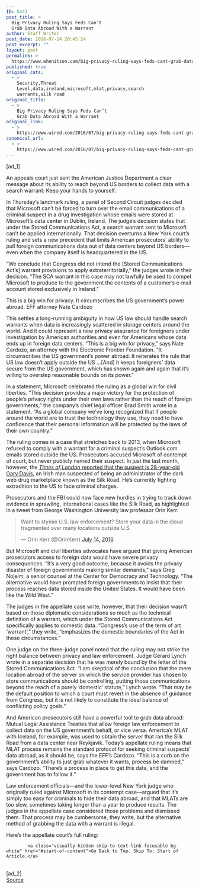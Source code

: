 ```yaml
---
ID: 5443
post_title: >
  Big Privacy Ruling Says Feds Can’t
  Grab Data Abroad With a Warrant
author: Staff Writer
post_date: 2016-07-14 20:45:24
post_excerpt: ""
layout: post
permalink: >
  https://www.whenitson.com/big-privacy-ruling-says-feds-cant-grab-data-abroad-with-a-warrant/
published: true
original_cats:
  - >
    Security,Threat
    Level,data,ireland,microsoft,mlat,privacy,search
    warrants,silk road
original_title:
  - >
    Big Privacy Ruling Says Feds Can’t
    Grab Data Abroad With a Warrant
original_link:
  - >
    https://www.wired.com/2016/07/big-privacy-ruling-says-feds-cant-grab-data-abroad-warrant/
canonical_url:
  - >
    https://www.wired.com/2016/07/big-privacy-ruling-says-feds-cant-grab-data-abroad-warrant/
---
```

 [ad_1]
<br><div id=""><p>An appeals court just sent the American Justice Department a clear message about its ability to reach beyond US borders to collect data with a search warrant: Keep your hands to yourself.</p>
<p>In Thursday’s landmark ruling, a panel of Second Circuit judges decided that Microsoft can’t be forced to turn over the email communications of a criminal suspect in a drug investigation whose emails were stored at Microsoft’s data center in Dublin, Ireland. The judge’s decision states that under the Stored Communications Act, a search warrant sent to Microsoft can’t be applied internationally. That decision overturns a New York court’s ruling and sets a new precedent that limits American prosecutors’ ability to pull foreign communications data out of data centers beyond US borders—even when the company itself is headquartered in the US. </p>
<p>“We conclude that Congress did not intend the [Stored Communications Act’s] warrant provisions to apply extraterritorially,” the judges wrote in their decision. “The SCA warrant in this case may not lawfully be used to compel Microsoft to produce to the government the contents of a customer’s e‐mail account stored exclusively in Ireland.”</p>
<p data-js="fader" class="pullquote carve fader">
	This is a big win for privacy. It circumscribes the US government’s power abroad.	<span class="attribution">EFF attorney Nate Cardozo</span>
</p>

<p>This settles a long-running ambiguity in how US law should handle search warrants when data is increasingly scattered in storage centers around the world. And it could represent a new privacy assurance for foreigners under investigation by American authorities and even for Americans whose data ends up in foreign data centers. “This is a big win for privacy,” says Nate Cardozo, an attorney with the Electronic Frontier Foundation. “It circumscribes the US government’s power abroad. It reiterates the rule that US law doesn’t apply outside the US …[And] it keeps foreigners’ data secure from the US government, which has shown again and again that it’s willing to overstep reasonable bounds on its power.”</p>
<p>In a statement, Microsoft celebrated the ruling as a global win for civil liberties. “This decision provides a major victory for the protection of people’s privacy rights under their own laws rather than the reach of foreign governments,” the company’s chief legal officer Brad Smith wrote in a statement. “As a global company we’ve long recognized that if people around the world are to trust the technology they use, they need to have confidence that their personal information will be protected by the laws of their own country.”</p>
<p>The ruling comes in a case that stretches back to 2013, when Microsoft refused to comply with a warrant for a criminal suspect’s Outlook.com emails stored outside the US. Prosecutors accused Microsoft of contempt of court, but never publicly named their suspect. In just the last month, however, the <a href="http://www.ibtimes.com/silk-road-emails-center-microsofts-irish-email-battle-us-government-report-2385320" target="_blank"><em>Times of London</em> reported that the suspect is 28-year-old Gary Davis</a>, an Irish man suspected of being an administrator of the dark web drug marketplace known as the Silk Road. He’s currently fighting extradition to the US to face criminal charges.</p>
<p>Prosecutors and the FBI could now face new hurdles in trying to track down evidence in sprawling, international cases like the Silk Road, as highlighted in a tweet from George Washington University law professor Orin Kerr: </p>
<blockquote class="twitter-tweet" data-lang="en" readability="8.2147651006711"><p lang="en" dir="ltr">Want to stymie U.S. law enforcement? Store your data in the cloud fragmented over many locations outside U.S.</p>
<p>— Orin Kerr (@OrinKerr) <a href="https://twitter.com/OrinKerr/status/753626068263772160">July 14, 2016</a></p></blockquote>

<p>But Microsoft and civil liberties advocates have argued that giving American prosecutors access to foreign data would have severe privacy consequences. “It’s a very good outcome, because it avoids the privacy disaster of foreign governments making similar demands,” says Greg Nojeim, a senior counsel at the Center for Democracy and Technology. “The alternative would have prompted foreign governments to insist that their process reaches data stored inside the United States. It would have been like the Wild West.”</p>



<p>The judges in the appellate case write, however, that their decision wasn’t based on those diplomatic considerations so much as the technical definition of a warrant, which under the Stored Communications Act specifically applies to domestic data. “Congress’s use of the term of art ‘warrant’,” they write, “emphasizes the domestic boundaries of the Act in these circumstances.”</p>
<p>One judge on the three-judge panel noted that the ruling may not strike the right balance between privacy and law enforcement. Judge Gerard Lynch wrote in a separate decision that he was merely bound by the letter of the Stored Communications Act. “I am skeptical of the conclusion that the mere location abroad of the server on which the service provider has chosen to store communications should be controlling, putting those communications beyond the reach of a purely ‘domestic’ statute,” Lynch wrote. “That may be the default position to which a court must revert in the absence of guidance from Congress, but it is not likely to constitute the ideal balance of conflicting policy goals.”</p>
<p>And American prosecutors still have a powerful tool to grab data abroad: Mutual Legal Assistance Treaties that allow foreign law enforcement to collect data on the US government’s behalf, or vice versa. America’s MLAT with Iceland, for example, was used to obtain the server that ran the Silk Road from a data center near Reykjavik. Today’s appellate ruling means that MLAT process remains the standard protocol for seeking criminal suspects’ data abroad, as it should be, says the EFF’s Cardozo. “This is a curb on the government’s ability to just grab whatever it wants, process be damned,” says Cardozo. “There’s a process in place to get this data, and the government has to follow it.”</p>
<p>Law enforcement officials—and the lower-level New York judge who originally ruled against Microsoft in its contempt case—argued that it’s simply too easy for criminals to hide their data abroad, and that MLATs are too slow, sometimes taking longer than a year to produce results. The judges in the appellate case considered those problems and dismissed them. That process may be cumbersome, they write, but the alternative method of grabbing the data with a warrant is illegal.</p>
<p>Here’s the appellate court’s full ruling:</p>
                

			<a class="visually-hidden skip-to-text-link focusable bg-white" href="#start-of-content">Go Back to Top. Skip To: Start of Article.</a>

			
</div>
<br>[ad_2]
<br><a href="https://www.wired.com/2016/07/big-privacy-ruling-says-feds-cant-grab-data-abroad-warrant/">Source </a>